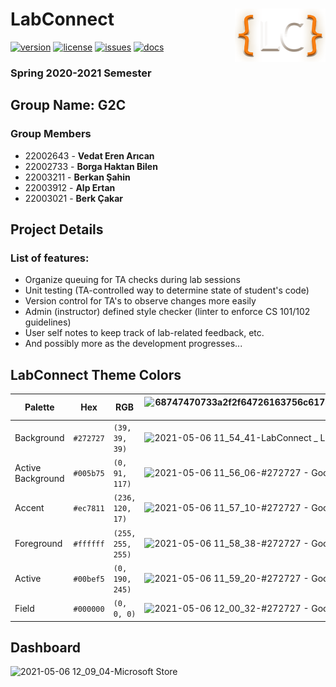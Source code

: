 # LabConnect <img align="right" width="145" height="85" src="src/main/react-client/src/img/labconnect-logo.png">

[![version](https://img.shields.io/badge/version-0.1.1-yellow?style=flat-square)](https://github.com/cs102-project/LabConnect/releases) [![license](https://img.shields.io/github/license/cs102-project/LabConnect?style=flat-square)](https://github.com/cs102-project/LabConnect/blob/master/LICENSE)
[![issues](https://img.shields.io/github/issues/cs102-project/LabConnect?style=flat-square)](https://github.com/cs102-project/LabConnect/issues) [![docs](https://img.shields.io/badge/Documentation-0.1.1-brightgreen?style=flat-square)](http://docs.labconnect.me/)

### Spring 2020-2021 Semester

## Group Name: G2C

### Group Members

- 22002643 - **Vedat Eren Arıcan**
- 22002733 - **Borga Haktan Bilen**
- 22003211 - **Berkan Şahin**
- 22003912 - **Alp Ertan**
- 22003021 - **Berk Çakar**

## Project Details

### List of features:

- Organize queuing for TA checks during lab sessions
- Unit testing (TA-controlled way to determine state of student's code)
- Version control for TA's to observe changes more easily
- Admin (instructor) defined style checker (linter to enforce CS 101/102 guidelines)
- User self notes to keep track of lab-related feedback, etc.
- And possibly more as the development progresses...

## LabConnect Theme Colors

Palette|Hex|RGB|![68747470733a2f2f64726163756c617468656d652e636f6d2f7374617469632f696d672f636f6c6f722d626f7865732f65796564726f707065722e706e67](https://user-images.githubusercontent.com/74186713/117270083-874d8f80-ae61-11eb-8f86-6b762bfd94d2.png)
---|---|---|---
Background|`#272727`|`(39, 39, 39)`|![2021-05-06 11_54_41-LabConnect _ Login — Mozilla Firefox](https://user-images.githubusercontent.com/74186713/117270408-dd223780-ae61-11eb-82dc-20bff6e0a1b4.jpg)
Active Background|`#005b75`|`(0, 91, 117)`|![2021-05-06 11_56_06-#272727 - Google'da Ara — Mozilla Firefox](https://user-images.githubusercontent.com/74186713/117270611-0f339980-ae62-11eb-8d24-cbd1a500e984.jpg)
Accent|`#ec7811`|`(236, 120, 17)`|![2021-05-06 11_57_10-#272727 - Google'da Ara — Mozilla Firefox](https://user-images.githubusercontent.com/74186713/117270764-37bb9380-ae62-11eb-8698-7a534ca45b76.jpg)
Foreground|`#ffffff`|`(255, 255, 255)`|![2021-05-06 11_58_38-#272727 - Google'da Ara — Mozilla Firefox](https://user-images.githubusercontent.com/74186713/117270971-6c2f4f80-ae62-11eb-9672-cebc78d5a800.jpg)
Active|`#00bef5`|`(0, 190, 245)`|![2021-05-06 11_59_20-#272727 - Google'da Ara — Mozilla Firefox](https://user-images.githubusercontent.com/74186713/117271150-94b74980-ae62-11eb-9084-175dbbdf075d.jpg)
Field|`#000000`|`(0, 0, 0)`|![2021-05-06 12_00_32-#272727 - Google'da Ara — Mozilla Firefox](https://user-images.githubusercontent.com/74186713/117271277-aef12780-ae62-11eb-8ced-42c033a77975.jpg)

## Dashboard
![2021-05-06 12_09_04-Microsoft Store](https://user-images.githubusercontent.com/74186713/117272463-e0b6be00-ae63-11eb-814a-8bbd54f9fd25.jpg)

